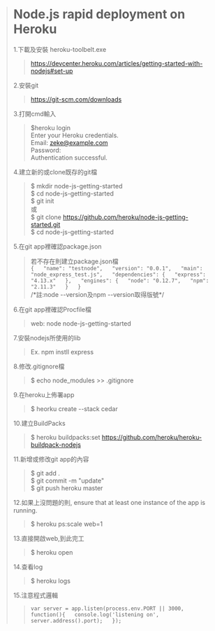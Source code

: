 >Node.js rapid deployment on Heroku
>=================================  
>1.下載及安裝 heroku-toolbelt.exe    
>>  https://devcenter.heroku.com/articles/getting-started-with-nodejs#set-up  
>    
>2.安裝git  
>>  https://git-scm.com/downloads  
>    
>3.打開cmd輸入  
>>  $heroku login  
>>  Enter your Heroku credentials.  
>>  Email: zeke@example.com  
>>  Password:  
>>  Authentication successful.  
>    
>4.建立新的或clone既存的git檔  
>>  $ mkdir node-js-getting-started  
>>  $ cd node-js-getting-started  
>>  $ git init  
>>  或  
>>  $ git clone https://github.com/heroku/node-js-getting-started.git  
>>  $ cd node-js-getting-started  
>    
>5.在git app裡確認package.json  
>>  若不存在則建立package.json檔  
>>  ``{  
>>    "name": "testnode",  
>>    "version": "0.0.1",  
>>    "main": "node_express_test.js",  
>>    "dependencies": {  
>>        "express": "4.13.x"  
>>    },  
>>    "engines": {  
>>        "node": "0.12.7",  
>>        "npm": "2.11.3"  
>>    }  
>>  }``  
>>  /\*註:node --version及npm --version取得版號\*/  
>    
>6.在git app裡確認Procfile檔  
>>  web: node node-js-getting-started  
>    
>7.安裝nodejs所使用的lib  
>>  Ex. npm instll express  
>    
>8.修改.gitignore檔  
>>  $ echo node_modules >> .gitignore  
>    
>9.在heroku上佈署app  
>>  $ heorku create --stack cedar  
>    
>10.建立BuildPacks  
>>  $ heroku buildpacks:set https://github.com/heroku/heroku-buildpack-nodejs  
>    
>11.新增或修改git app的內容  
>>  $ git add .  
>>  $ git commit -m "update"  
>>  $ git push heroku master  
>>    
>12.如果上沒問題的則, ensure that at least one instance of the app is running.  
>>  $ heroku ps:scale web=1  
>    
>13.直接開啟web,到此完工  
>>  $ heroku open  
>    
>14.查看log  
>>  $ heroku logs  
>    
>15.注意程式邏輯  
>>  ``var server = app.listen(process.env.PORT || 3000, function(){  
>>    console.log('listening on', server.address().port);  
>>  });``  
>>  
